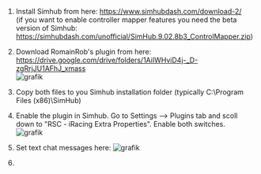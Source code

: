 1. Install Simhub from here: https://www.simhubdash.com/download-2/ <br>
  (if you want to enable controller mapper features you need the beta version of Simhub: <br>
  https://simhubdash.com/unofficial/SimHub.9.02.8b3_ControlMapper.zip)

2. Download RomainRob's plugin from here: https://drive.google.com/drive/folders/1AiIWHviD4j-_D-zgRrjJU1AFhJ_xmass <br>
![grafik](https://github.com/DonutzAndCoffee/Donutz-s-iRacing-Button-Dashboard/assets/62204936/1a906180-9130-4200-98c7-f4f3f20aef2a)

3. Copy both files to you Simhub installation folder (typically C:\Program Files (x86)\SimHub)

4. Enable the plugin in Simhub. Go to Settings --> Plugins tab and scoll down to "RSC - iRacing Extra Properties". Enable both switches. <br>
![grafik](https://github.com/DonutzAndCoffee/Donutz-s-iRacing-Button-Dashboard/assets/62204936/5f5fe857-5ce0-45aa-90c5-fe9a9f5c0ff9)

5. Set text chat messages here:
   ![grafik](https://github.com/DonutzAndCoffee/Donutz-s-iRacing-Button-Dashboard/assets/62204936/28b17cfb-05d8-4392-a093-ce72f2cc1b4c)

   

7. 
